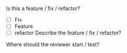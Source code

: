Is this a feature / fix / refactor?
- [ ] Fix
- [ ] Feature
- [ ] refactor
Describe the feature / fix / refactor?

Where should the reviewer start / test?
